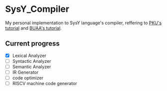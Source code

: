 # SysY_Compiler

My personal implementation to SysY language's compiler, reffering to [PKU's tutorial](https://pku-minic.github.io/online-doc/#/) and [BUAA's tutorial](https://buaa-se-compiling.github.io/miniSysY-tutorial/).

## Current progress

- [x] Lexical Analyzer
- [ ] Syntactic Analyzer
- [ ] Semantic Analyzer
- [ ] IR Generator
- [ ] code optimizer
- [ ] RISCV machine code generator
